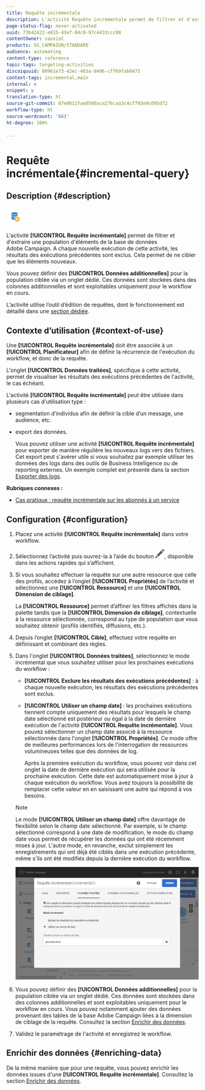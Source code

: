 ```yaml
---
title: Requête incrémentale
description: L'activité Requête incrémentale permet de filtrer et d'extraire une population d'éléments de la base de données Adobe Campaign.
page-status-flag: never-activated
uuid: 73b42422-e815-43ef-84c0-97c4433ccc98
contentOwner: sauviat
products: SG_CAMPAIGN/STANDARD
audience: automating
content-type: reference
topic-tags: targeting-activities
discoiquuid: 80961e73-42ec-463a-8496-cff69fab0475
context-tags: incremental,main
internal: n
snippet: y
translation-type: ht
source-git-commit: 87e0611fae0560aca276caa3c4cf793e9c095d72
workflow-type: ht
source-wordcount: '663'
ht-degree: 100%

---
```



# Requête incrémentale{#incremental-query}

## Description {#description}

![](assets/incremental.png)

L&#39;activité **[!UICONTROL Requête incrémentale]** permet de filtrer et d&#39;extraire une population d&#39;éléments de la base de données Adobe Campaign. A chaque nouvelle exécution de cette activité, les résultats des exécutions précédentes sont exclus. Cela permet de ne cibler que les éléments nouveaux.

Vous pouvez définir des **[!UICONTROL Données additionnelles]** pour la population ciblée via un onglet dédié. Ces données sont stockées dans des colonnes additionnelles et sont exploitables uniquement pour le workflow en cours.

L’activité utilise l’outil d’édition de requêtes, dont le fonctionnement est détaillé dans une [section dédiée](../../automating/using/editing-queries.md#about-query-editor).

## Contexte d’utilisation {#context-of-use}

Une **[!UICONTROL Requête incrémentale]** doit être associée à un **[!UICONTROL Planificateur]** afin de définir la récurrence de l&#39;exécution du workflow, et donc de la requête.

L&#39;onglet **[!UICONTROL Données traitées]**, spécifique à cette activité, permet de visualiser les résultats des exécutions précédentes de l&#39;activité, le cas échéant.

L&#39;activité **[!UICONTROL Requête incrémentale]** peut être utilisée dans plusieurs cas d&#39;utilisation type :

* segmentation d’individus afin de définir la cible d’un message, une audience, etc.

* export des données.

   Vous pouvez utiliser une activité **[!UICONTROL Requête incrémentale]** pour exporter de manière régulière les nouveaux logs vers des fichiers. Cet export peut s&#39;avérer utile si vous souhaitez par exemple utiliser les données des logs dans des outils de Business Intelligence ou de reporting externes. Un exemple complet est présenté dans la section [Exporter des logs](../../automating/using/exporting-logs.md).

**Rubriques connexes :**

* [Cas pratique : requête incrémentale sur les abonnés à un service](../../automating/using/incremental-query-on-subscribers.md)

## Configuration {#configuration}

1. Placez une activité **[!UICONTROL Requête incrémentale]** dans votre workflow.
1. Sélectionnez l’activité puis ouvrez-la à l’aide du bouton ![](assets/edit_darkgrey-24px.png), disponible dans les actions rapides qui s’affichent.
1. Si vous souhaitez effectuer la requête sur une autre ressource que celle des profils, accédez à l’onglet **[!UICONTROL Propriétés]** de l’activité et sélectionnez une **[!UICONTROL Ressource]** et une **[!UICONTROL Dimension de ciblage]**.

   La **[!UICONTROL Ressource]** permet d’affiner les filtres affichés dans la palette tandis que la **[!UICONTROL Dimension de ciblage]**, contextuelle à la ressource sélectionnée, correspond au type de population que vous souhaitez obtenir (profils identifiés, diffusions, etc.).

1. Depuis l’onglet **[!UICONTROL Cible]**, effectuez votre requête en définissant et combinant des règles.
1. Dans l&#39;onglet **[!UICONTROL Données traitées]**, sélectionnez le mode incrémental que vous souhaitez utiliser pour les prochaines exécutions du workflow :

   * **[!UICONTROL Exclure les résultats des exécutions précédentes]** : à chaque nouvelle exécution, les résultats des exécutions précédentes sont exclus.
   * **[!UICONTROL Utiliser un champ date]** : les prochaines exécutions tiennent compte uniquement des résultats pour lesquels le champ date sélectionné est postérieur ou égal à la date de dernière exécution de l&#39;activité **[!UICONTROL Requête incrémentale]**. Vous pouvez sélectionner un champ date associé à la ressource sélectionnée dans l&#39;onglet **[!UICONTROL Propriétés]**. Ce mode offre de meilleures performances lors de l&#39;interrogation de ressources volumineuses telles que des données de log.

      Après la première exécution du workflow, vous pouvez voir dans cet onglet la date de dernière exécution qui sera utilisée pour la prochaine exécution. Cette date est automatiquement mise à jour à chaque exécution du workflow. Vous avez toujours la possibilité de remplacer cette valeur en en saisissant une autre qui répond à vos besoins.
   >[!NOTE]
   >
   >Le mode **[!UICONTROL Utiliser un champ date]** offre davantage de flexibilité selon le champ date sélectionné. Par exemple, si le champ sélectionné correspond à une date de modification, le mode du champ date vous permet de récupérer les données qui ont été récemment mises à jour. L&#39;autre mode, en revanche, exclut simplement les enregistrements qui ont déjà été ciblés dans une exécution précédente, même s&#39;ils ont été modifiés depuis la dernière exécution du workflow.

   ![](assets/incremental_query_usedatefield.png)

1. Vous pouvez définir des **[!UICONTROL Données additionnelles]** pour la population ciblée via un onglet dédié. Ces données sont stockées dans des colonnes additionnelles et sont exploitables uniquement pour le workflow en cours. Vous pouvez notamment ajouter des données provenant des tables de la base Adobe Campaign liées à la dimension de ciblage de la requête. Consultez la section [Enrichir des données](../../automating/using/query.md#enriching-data).
1. Validez le paramétrage de l&#39;activité et enregistrez le workflow.

## Enrichir des données {#enriching-data}

De la même manière que pour une requête, vous pouvez enrichir les données issues d&#39;une **[!UICONTROL Requête incrémentale]**. Consultez la section [Enrichir des données](../../automating/using/query.md#enriching-data).
